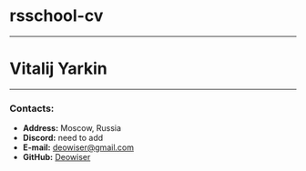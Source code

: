 # rsschool-cv
___
# Vitalij Yarkin
___
### Contacts:
* __Address:__ Moscow, Russia
* __Discord:__ need to add
* __E-mail:__ deowiser@gmail.com
* __GitHub:__ [Deowiser](https://github.com/Deowiser/)
